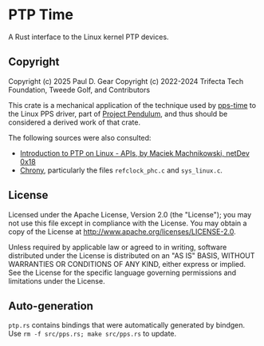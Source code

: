 # PTP Time

A Rust interface to the Linux kernel PTP devices.

## Copyright

Copyright (c) 2025 Paul D. Gear
Copyright (c) 2022-2024 Trifecta Tech Foundation, Tweede Golf, and Contributors

This crate is a mechanical application of the technique used by
[pps-time](https://github.com/pendulum-project/pps-time) to the Linux PPS
driver, part of [Project Pendulum](https://github.com/pendulum-project), and
thus should be considered a derived work of that crate.

The following sources were also consulted:

- [Introduction to PTP on Linux - APIs, by Maciek Machnikowski, netDev 0x18](https://netdevconf.info/0x18/docs/netdev-0x18-paper39-talk-slides/netdev-intro-ptp-api.pdf)
- [Chrony](https://gitlab.com/chrony/chrony), particularly the files `refclock_phc.c` and `sys_linux.c`.

## License

Licensed under the Apache License, Version 2.0 (the "License"); you may not use
this file except in compliance with the License. You may obtain a copy of the
License at http://www.apache.org/licenses/LICENSE-2.0.

Unless required by applicable law or agreed to in writing, software distributed
under the License is distributed on an "AS IS" BASIS, WITHOUT WARRANTIES OR
CONDITIONS OF ANY KIND, either express or implied. See the License for the
specific language governing permissions and limitations under the License.

## Auto-generation

`ptp.rs` contains bindings that were automatically generated by bindgen.  Use
`rm -f src/pps.rs; make src/pps.rs` to update.
